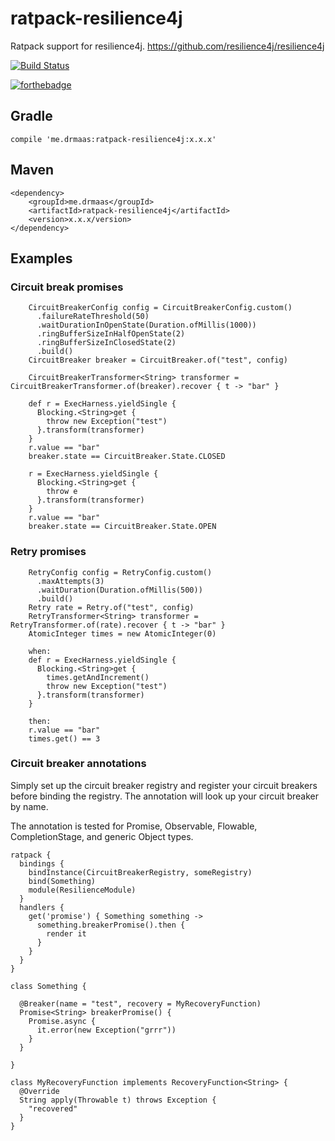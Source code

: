 # ratpack-resilience4j
Ratpack support for resilience4j. https://github.com/resilience4j/resilience4j

[![Build Status](https://travis-ci.org/drmaas/ratpack-rx2.svg?branch=master)](https://travis-ci.org/drmaas/ratpack-resilience4j)

[![forthebadge](https://forthebadge.com/images/badges/uses-badges.svg)](https://forthebadge.com)

## Gradle
```
compile 'me.drmaas:ratpack-resilience4j:x.x.x'
```

## Maven
```
<dependency>
    <groupId>me.drmaas</groupId>
    <artifactId>ratpack-resilience4j</artifactId>
    <version>x.x.x/version>
</dependency>
```

## Examples

### Circuit break promises
```
    CircuitBreakerConfig config = CircuitBreakerConfig.custom()
      .failureRateThreshold(50)
      .waitDurationInOpenState(Duration.ofMillis(1000))
      .ringBufferSizeInHalfOpenState(2)
      .ringBufferSizeInClosedState(2)
      .build()
    CircuitBreaker breaker = CircuitBreaker.of("test", config)
    
    CircuitBreakerTransformer<String> transformer = CircuitBreakerTransformer.of(breaker).recover { t -> "bar" }
    
    def r = ExecHarness.yieldSingle {
      Blocking.<String>get { 
        throw new Exception("test")
      }.transform(transformer)
    }
    r.value == "bar"
    breaker.state == CircuitBreaker.State.CLOSED
    
    r = ExecHarness.yieldSingle {
      Blocking.<String>get { 
        throw e 
      }.transform(transformer)
    }
    r.value == "bar"
    breaker.state == CircuitBreaker.State.OPEN
```

### Retry promises
```
    RetryConfig config = RetryConfig.custom()
      .maxAttempts(3)
      .waitDuration(Duration.ofMillis(500))
      .build()
    Retry rate = Retry.of("test", config)
    RetryTransformer<String> transformer = RetryTransformer.of(rate).recover { t -> "bar" }
    AtomicInteger times = new AtomicInteger(0)

    when:
    def r = ExecHarness.yieldSingle {
      Blocking.<String>get { 
        times.getAndIncrement()
        throw new Exception("test")
      }.transform(transformer)
    }

    then:
    r.value == "bar"
    times.get() == 3
```

### Circuit breaker annotations
Simply set up the circuit breaker registry and register your circuit breakers before binding the registry.
The annotation will look up your circuit breaker by name.

The annotation is tested for Promise, Observable, Flowable, CompletionStage, and generic Object types.
```
ratpack {
  bindings {
    bindInstance(CircuitBreakerRegistry, someRegistry)
    bind(Something)
    module(ResilienceModule)
  } 
  handlers {
    get('promise') { Something something ->
      something.breakerPromise().then {
        render it
      }
    }
  }
}

class Something {

  @Breaker(name = "test", recovery = MyRecoveryFunction)
  Promise<String> breakerPromise() {
    Promise.async {
      it.error(new Exception("grrr"))
    }
  }
  
}

class MyRecoveryFunction implements RecoveryFunction<String> {
  @Override
  String apply(Throwable t) throws Exception {
    "recovered"
  }
}
```



